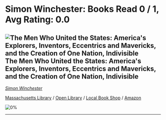 # Simon Winchester:  Books Read 0 / 1, Avg Rating: 0.0 

## ![The Men Who United the States: America's Explorers, Inventors, Eccentrics and Mavericks, and the Creation of One Nation, Indivisible](https://covers.openlibrary.org/b/isbn/978-0062079602-M.jpg) The Men Who United the States: America's Explorers, Inventors, Eccentrics and Mavericks, and the Creation of One Nation, Indivisible
*[Simon Winchester](../SimonWinchester)*

[Massachusetts Library](https://library.minlib.net/search/i=978-0062079602) / [Open Library](https://openlibrary.org/isbn/978-0062079602) / [Local Book Shop](https://bookshop.org/books/the-men-who-united-the-states:-america's-explorers,-inventors,-eccentrics-and-mavericks,-and-the-creation-of-one-nation,-indivisible/978-0062079602) / [Amazon](https://smile.amazon.com/dp/0062079603)

![0%](https://progress-bar.dev/0) 



---
